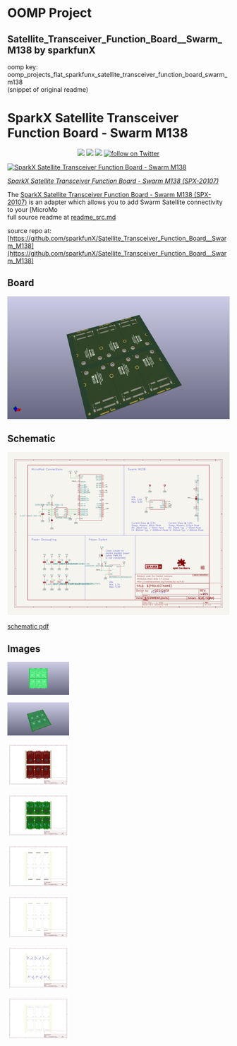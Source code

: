 # OOMP Project  
## Satellite_Transceiver_Function_Board__Swarm_M138  by sparkfunX  
  
oomp key: oomp_projects_flat_sparkfunx_satellite_transceiver_function_board_swarm_m138  
(snippet of original readme)  
  
SparkX Satellite Transceiver Function Board - Swarm M138  
========================================  
  
<p align="center">  
  <a href="https://github.com/sparkfunX/Satellite_Transceiver_Function_Board__Swarm_M138/issues" alt="Issues">  
    <img src="https://img.shields.io/github/issues/sparkfunX/Satellite_Transceiver_Function_Board__Swarm_M138.svg" /></a>  
  <a href="https://github.com/sparkfunX/Satellite_Transceiver_Function_Board__Swarm_M138/actions" alt="Actions">  
    <img src="https://github.com/sparkfunX/Satellite_Transceiver_Function_Board__Swarm_M138/actions/workflows/mkdocs.yml/badge.svg" /></a>  
  <a href="https://github.com/sparkfunX/Satellite_Transceiver_Function_Board__Swarm_M138/blob/main/LICENSE.md" alt="License">  
    <img src="https://img.shields.io/badge/license-CC%20BY--SA%204.0-EF9421.svg" /></a>  
  <a href="https://twitter.com/intent/follow?screen_name=sparkfun">  
    <img src="https://img.shields.io/twitter/follow/sparkfun.svg?style=social&logo=twitter" alt="follow on Twitter"></a>  
</p>  
  
[![SparkX Satellite Transceiver Function Board - Swarm M138](https://cdn.sparkfun.com//assets/parts/1/9/8/7/6/20107_Swarm-_01.jpg)](https://www.sparkfun.com/products/20107)  
  
*[SparkX Satellite Transceiver Function Board - Swarm M138 (SPX-20107)](https://www.sparkfun.com/products/20107)*  
  
The [SparkX Satellite Transceiver Function Board - Swarm M138 (SPX-20107)](https://www.sparkfun.com/products/20107) is an adapter which allows you to add Swarm Satellite connectivity  
to your [MicroMo  
  full source readme at [readme_src.md](readme_src.md)  
  
source repo at: [https://github.com/sparkfunX/Satellite_Transceiver_Function_Board__Swarm_M138](https://github.com/sparkfunX/Satellite_Transceiver_Function_Board__Swarm_M138)  
## Board  
  
[![working_3d.png](working_3d_600.png)](working_3d.png)  
## Schematic  
  
[![working_schematic.png](working_schematic_600.png)](working_schematic.png)  
  
[schematic pdf](working_schematic.pdf)  
## Images  
  
[![working_3D_bottom.png](working_3D_bottom_140.png)](working_3D_bottom.png)  
  
[![working_3D_top.png](working_3D_top_140.png)](working_3D_top.png)  
  
[![working_assembly_page_01.png](working_assembly_page_01_140.png)](working_assembly_page_01.png)  
  
[![working_assembly_page_02.png](working_assembly_page_02_140.png)](working_assembly_page_02.png)  
  
[![working_assembly_page_03.png](working_assembly_page_03_140.png)](working_assembly_page_03.png)  
  
[![working_assembly_page_04.png](working_assembly_page_04_140.png)](working_assembly_page_04.png)  
  
[![working_assembly_page_05.png](working_assembly_page_05_140.png)](working_assembly_page_05.png)  
  
[![working_assembly_page_06.png](working_assembly_page_06_140.png)](working_assembly_page_06.png)  
